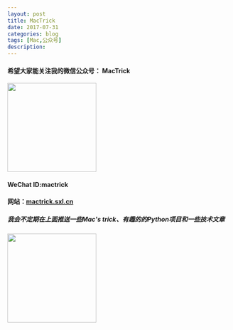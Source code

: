 ```yaml
---
layout: post
title: MacTrick
date: 2017-07-31
categories: blog
tags: [Mac,公众号]
description: 
---
```


<h4>希望大家能关注我的微信公众号： MacTrick</h4>
<img src="http://nzr2ybsda.qnssl.com/images/74643/FhBmmXhyUWeugnLc4tFfyfC8cEW0.png?imageMogr2/strip/thumbnail/720x1440%3E/format/png" height="200" width="200">
<h4>WeChat ID:mactrick</h4>
<h4>网站：<a href="http://mactrick.sxl.cn">mactrick.sxl.cn</a></h4>
<h5>我会不定期在上面推送一些Mac's trick、有趣的的Python项目和一些技术文章</h5>
<img src="http://nzr2ybsda.qnssl.com/images/74643/FsDEcZQEMjNTCv7GrtmvGGcThjhX.jpg?imageMogr2/strip/thumbnail/1200x9000%3E/interlace/1/format/jpg" height="200" width="200">

